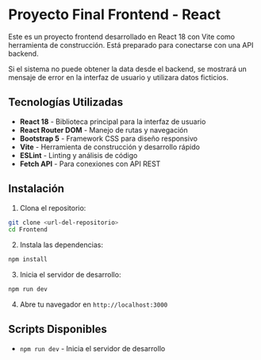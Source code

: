 # Proyecto Final Frontend - React

Este es un proyecto frontend desarrollado en React 18 con Vite como herramienta de construcción. Está preparado para conectarse con una API backend.

Si el sistema no puede obtener la data desde el backend, se mostrará un mensaje de error en la interfaz de usuario y utilizara datos ficticios.

## Tecnologías Utilizadas

- **React 18** - Biblioteca principal para la interfaz de usuario
- **React Router DOM** - Manejo de rutas y navegación
- **Bootstrap 5** - Framework CSS para diseño responsivo
- **Vite** - Herramienta de construcción y desarrollo rápido
- **ESLint** - Linting y análisis de código
- **Fetch API** - Para conexiones con API REST


## Instalación

1. Clona el repositorio:
```bash
git clone <url-del-repositorio>
cd Frontend
```

2. Instala las dependencias:
```bash
npm install
```

3. Inicia el servidor de desarrollo:
```bash
npm run dev
```

4. Abre tu navegador en `http://localhost:3000`

## Scripts Disponibles

- `npm run dev` - Inicia el servidor de desarrollo


